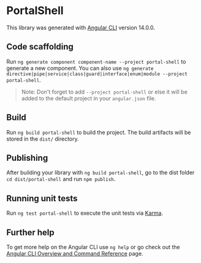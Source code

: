 # PortalShell

This library was generated with [Angular CLI](https://github.com/angular/angular-cli) version 14.0.0.

## Code scaffolding

Run `ng generate component component-name --project portal-shell` to generate a new component. You can also use `ng generate directive|pipe|service|class|guard|interface|enum|module --project portal-shell`.
> Note: Don't forget to add `--project portal-shell` or else it will be added to the default project in your `angular.json` file. 

## Build

Run `ng build portal-shell` to build the project. The build artifacts will be stored in the `dist/` directory.

## Publishing

After building your library with `ng build portal-shell`, go to the dist folder `cd dist/portal-shell` and run `npm publish`.

## Running unit tests

Run `ng test portal-shell` to execute the unit tests via [Karma](https://karma-runner.github.io).

## Further help

To get more help on the Angular CLI use `ng help` or go check out the [Angular CLI Overview and Command Reference](https://angular.io/cli) page.
